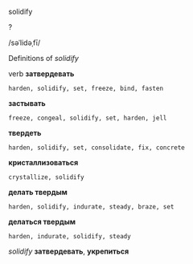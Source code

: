 solidify

?

/səˈlidəˌfī/

Definitions of _solidify_

verb
**затвердевать**

    harden, solidify, set, freeze, bind, fasten
**застывать**

    freeze, congeal, solidify, set, harden, jell
**твердеть**

    harden, solidify, set, consolidate, fix, concrete
**кристаллизоваться**

    crystallize, solidify
**делать твердым**

    harden, solidify, indurate, steady, braze, set
**делаться твердым**

    harden, indurate, solidify, steady

_solidify_
**затвердевать**, **укрепиться**